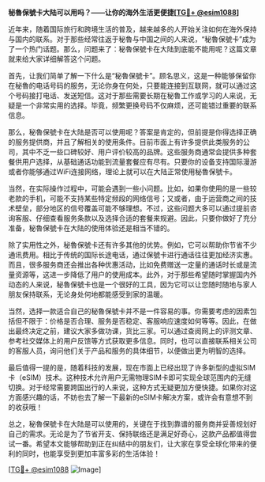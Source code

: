 **秘魯保號卡大陆可以用吗？——让你的海外生活更便捷[[TG💪+ @esim1088](https://t.me/s/esim1088)]**

近年来，随着国际旅行和跨境生活的普及，越来越多的人开始关注如何在海外保持与国内的联系。对于那些经常往返于秘魯与中国之间的人来说，“秘魯保號卡”成为了一个热门话题。那么，问题来了：秘魯保號卡在大陆到底能不能用呢？这篇文章就来给大家详细解答这个问题。

首先，让我们简单了解一下什么是“秘魯保號卡”。顾名思义，这是一种能够保留你在秘魯的电话号码的服务，无论你身在何处，只要能连接到互联网，就可以通过这个号码接打电话、发送短信。这对于那些需要长期在秘魯工作或学习的人来说，无疑是一个非常实用的选择。毕竟，频繁更换号码不仅麻烦，还可能错过重要的联系信息。

那么，秘魯保號卡在大陆是否可以使用呢？答案是肯定的，但前提是你得选择正确的服务提供商，并且了解相关的使用条件。目前市面上有许多提供此类服务的公司，其中不乏一些口碑较好、用户评价较高的品牌。这些服务商通常会提供多种套餐供用户选择，从基础通话功能到流量套餐应有尽有。只要你的设备支持国际漫游或者你能够通过WiFi连接网络，理论上就可以在大陆正常使用秘魯保號卡。

当然，在实际操作过程中，可能会遇到一些小问题。比如，如果你使用的是一些较老款的手机，可能不支持某些特定频段的网络信号；又或者，由于运营商之间的技术壁垒，部分地区的信号覆盖可能不够理想。不过，这些问题大多可以通过提前咨询客服、仔细查看服务条款以及选择合适的套餐来规避。因此，只要你做好了充分准备，秘魯保號卡在大陆的使用体验还是相当不错的。

除了实用性之外，秘魯保號卡还有许多其他的优势。例如，它可以帮助你节省不少通讯费用。相比于传统的国际长途电话，通过保號卡进行通话往往更加经济实惠。而且，很多服务商还会推出各种优惠活动，比如免费赠送一定量的通话时长或是流量资源等，这进一步降低了用户的使用成本。此外，对于那些希望随时掌握国内外动态的人来说，秘魯保號卡也是一个很好的工具，因为它可以让您随时随地与家人朋友保持联系，无论身处何地都能感受到家的温暖。

当然，选择一款适合自己的秘魯保號卡并不是一件容易的事。你需要考虑的因素包括但不限于：价格是否合理、服务是否稳定、客服响应速度如何等等。因此，在做出最终决定之前，建议大家多做功课，货比三家。可以通过查阅网上的评测文章、参考社交媒体上的用户反馈等方式获取更多信息。同时，也可以直接联系相关公司的客服人员，询问他们关于产品和服务的具体细节，以便做出更为明智的选择。

最后值得一提的是，随着科技的发展，现在市面上已经出现了许多新型的虚拟SIM卡（eSIM）技术。这种技术允许用户无需物理SIM卡即可实现全球范围内的无缝切换。对于经常需要跨国出行的人来说，这种方式无疑更加方便快捷。如果你对这方面感兴趣的话，不妨也去了解一下最新的eSIM卡解决方案，或许会有意想不到的收获哦！

总之，秘魯保號卡在大陆是可以使用的，关键在于找到靠谱的服务商并妥善规划好自己的需求。无论是为了节省开支、保持联络还是满足好奇心，这款产品都值得尝试一番。希望本文能够帮助到正在纠结中的朋友们，让大家在享受全球化带来的便利的同时，也能享受到更加丰富多彩的生活体验！

[[TG💪+ @esim1088](https://t.me/s/esim1088) ![Image](https://i.postimg.cc/4NQfJmqS/Snipaste-2025-05-13-00-14-12.png)]